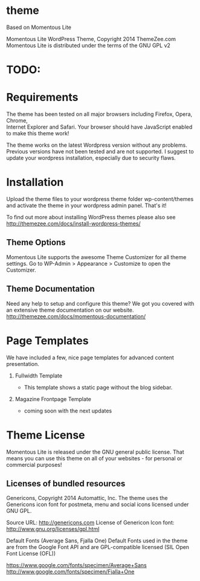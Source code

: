 # theme
Based on Momentous Lite

Momentous Lite WordPress Theme, Copyright 2014 ThemeZee.com
Momentous Lite is distributed under the terms of the GNU GPL v2

# TODO:



# Requirements

The theme has been tested on all major browsers including Firefox, Opera, Chrome,  
Internet Explorer and Safari. Your browser should have JavaScript enabled to make this theme work!

The theme works on the latest Wordpress version without any problems. Previous versions have not been tested and are not supported. I suggest to update your wordpress installation, especially due to security flaws.


# Installation

Upload the theme files to your wordpress theme folder wp-content/themes and activate the theme in
your wordpress admin panel. That's it!

To find out more about installing WordPress themes please also see http://themezee.com/docs/install-wordpress-themes/


## Theme Options

Momentous Lite supports the awesome Theme Customizer for all theme settings. 
Go to WP-Admin > Appearance > Customize to open the Customizer.


## Theme Documentation

Need any help to setup and configure this theme? We got you covered with an extensive theme documentation on our website.
http://themezee.com/docs/momentous-documentation/


# Page Templates

We have included a few, nice page templates for advanced content presentation.

1. Fullwidth Template 
	- This template shows a static page without the blog sidebar.

2. Magazine Frontpage Template
	- coming soon with the next updates


# Theme License

Momentous Lite is released under the GNU general public license. 
That means you can use this theme on all of your websites - for personal or commercial purposes!


## Licenses of bundled resources

Genericons, Copyright 2014 Automattic, Inc.
The theme uses the Genericons icon font for postmeta, menu and social icons licensed under GNU GPL.

Source URL: http://genericons.com
License of Genericon Icon font: http://www.gnu.org/licenses/gpl.html


Default Fonts (Average Sans, Fjalla One)
Default Fonts used in the theme are from the Google Font API and are GPL-compatible licensed (SIL Open Font License (OFL))

https://www.google.com/fonts/specimen/Average+Sans
http://www.google.com/fonts/specimen/Fjalla+One